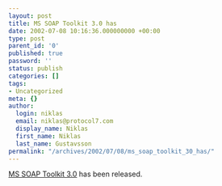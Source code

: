 ```yaml
---
layout: post
title: MS SOAP Toolkit 3.0 has
date: 2002-07-08 10:16:36.000000000 +00:00
type: post
parent_id: '0'
published: true
password: ''
status: publish
categories: []
tags:
- Uncategorized
meta: {}
author:
  login: niklas
  email: niklas@protocol7.com
  display_name: Niklas
  first_name: Niklas
  last_name: Gustavsson
permalink: "/archives/2002/07/08/ms_soap_toolkit_30_has/"
---
```

[MS SOAP Toolkit 3.0](http://groups.google.com/groups?safe=images&ie=UTF-8&oe=UTF-8&as_umsgid=eclCrryICHA.1772@tkmsftngp09&lr=&hl=en) has been released.

